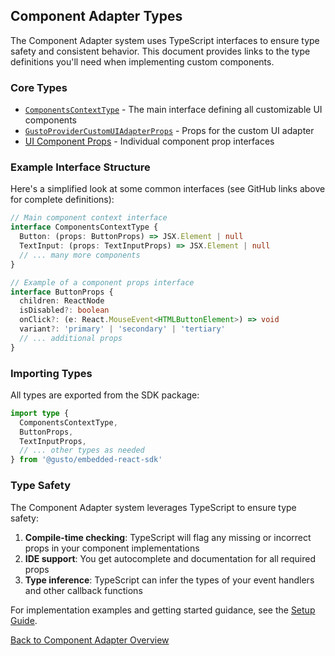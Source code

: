 ## Component Adapter Types

The Component Adapter system uses TypeScript interfaces to ensure type safety and consistent behavior. This document provides links to the type definitions you'll need when implementing custom components.

### Core Types

- [`ComponentsContextType`](https://github.com/Gusto/embedded-react-sdk/blob/main/src/contexts/ComponentAdapter/useComponentContext.ts) - The main interface defining all customizable UI components
- [`GustoProviderCustomUIAdapterProps`](https://github.com/Gusto/embedded-react-sdk/blob/main/src/contexts/GustoProvider/GustoProviderCustomUIAdapter.tsx) - Props for the custom UI adapter
- [UI Component Props](https://github.com/Gusto/embedded-react-sdk/tree/main/src/components/Common/UI) - Individual component prop interfaces

### Example Interface Structure

Here's a simplified look at some common interfaces (see GitHub links above for complete definitions):

```typescript
// Main component context interface
interface ComponentsContextType {
  Button: (props: ButtonProps) => JSX.Element | null
  TextInput: (props: TextInputProps) => JSX.Element | null
  // ... many more components
}

// Example of a component props interface
interface ButtonProps {
  children: ReactNode
  isDisabled?: boolean
  onClick?: (e: React.MouseEvent<HTMLButtonElement>) => void
  variant?: 'primary' | 'secondary' | 'tertiary'
  // ... additional props
}
```

### Importing Types

All types are exported from the SDK package:

```typescript
import type {
  ComponentsContextType,
  ButtonProps,
  TextInputProps,
  // ... other types as needed
} from '@gusto/embedded-react-sdk'
```

### Type Safety

The Component Adapter system leverages TypeScript to ensure type safety:

1. **Compile-time checking**: TypeScript will flag any missing or incorrect props in your component implementations
2. **IDE support**: You get autocomplete and documentation for all required props
3. **Type inference**: TypeScript can infer the types of your event handlers and other callback functions

For implementation examples and getting started guidance, see the [Setup Guide](./setting-up-your-component-adapter).

[Back to Component Adapter Overview](./component-adapter)
